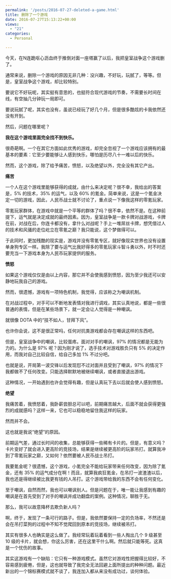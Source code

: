 ```yaml
---
permalink: '/posts/2016-07-27-deleted-a-game.html'
title: 删除了一个游戏
date: 2016-07-27T15:13:22+00:00
views:
  - "21"
categories:
  - Personal

---
```




今天，在N连跪呕心沥血终于推倒对面一座塔赢了以后，我把皇室战争这个游戏删了。

通常来说，删除一个游戏的原因无非几种：没兴趣，不好玩，玩腻了，等等。但是，皇室战争这个游戏，却比较特别。

要说它不好玩呢，其实挺有意思的，也挺符合现代游戏的节奏，不需要长时间在线，有空抽几分钟玩一局即可。

要说玩腻了呢，其实也没有，虽说已经玩了好几个月，但是很多酷炫的卡我依然还没有开到。

然后，问题在哪里呢？

<!-- more -->

**我在这个游戏里面完全找不到快乐。**

很奇葩啊。一个在其它方面如此优秀的游戏，却完全忽视了一个游戏应该拥有的最基本的要素：它至少要能够让人感到快乐，哪怕是历尽八十一难以后的快乐。

然而，这个游戏，除了给予痛苦，愤怒，以及绝望以外，完全没有其它产出。

**痛苦**

一个人在这个游戏里能够获得的成就，由什么来决定呢？很不幸，我给出的答案是，5% 的技术，35% 的运气，以及 60% 的氪金。简单来说，这是一个氪金决定一切的游戏，因此，人民币战士就不讨论了，重点说一下像我这样的零氪玩家。

零氪玩家群体，在游戏中就是一个平等的群体了吗？很不幸，依然不是。在这种前提下，运气就是决定成就的最终因素。因为，皇室战争是一款卡牌对战游戏，卡牌在前，对战在后，你连卡都没有，拿什么对战呢？手上一堆屌丝卡牌，想凭借过人的技术和风骚的走位屹立在零氪之巅？我只能说，这个梦做得可以。

于此同时，更加残酷的现实是，游戏并没有零氪专区，就好像现实世界也没有设置单身狗专区一样。我除了要与运气比我好得多的零氪玩家斗智斗勇以外，时不时还要充当一下游戏本身为人民币玩家提供的服务。

**愤怒**

如果这个游戏仅仅是由以上内容，那它并不会使我感到愤怒，因为至少我还可以安静地玩我自己的游戏。

然而，很遗憾，游戏有一项特色机制，我觉得，应该称之为嘲讽机制。

在对战过程中，对手可以不断地发表情对我进行调戏，其实认真地说，都是一些很普通的表情，但是在某些场景下，就一定会让人觉得是一种嘲讽。

就很像 DOTA 中的“技不如人，甘拜下风”。

也许你会说，这不是很正常吗，任何对抗类游戏都会存在嘲讽这样的东西吧。

但是，皇室战争中的嘲讽，比较蛋疼。面对对手的嘲讽，97% 的情况都是无能为力的。为什么是 97% 呢？因为刚才说了，选手技术对游戏胜负只有 5% 的决定作用，而我对自己比较自信，给自己多加 1% 不过分吧。

也就是说，开局第一波交锋以后发现怼不过对面并且受到了嘲讽，97% 的情况下我都做不了任何改变。只能选择默默地被继续嘲讽，或者直接退出游戏。

这种情况，一开始遇到也许会觉得有趣，但是认真玩下去以后就会使人感到愤怒。

**绝望**

我痛苦着，我愤怒着，我卧薪尝胆总可以吧，前期痛苦越大，后面不就会获得更强烈的成就感吗？这样一来，它也可以稳稳地留住我这样的玩家。

然而并不会。

这也就是我说“绝望”的原因。

前期运气差，通过长时间的收集，总能够获得一些稀有卡片的。但是，有意义吗？卡片变好了就会进入更高阶的竞技场，结果是继续被更高阶的玩家吊打。就算我冲到了零氪玩家之巅，又如何？依然要被人民币战士吊打。

我要氪金呢？很遗憾，这个游戏，小氪完全不能给玩家带来任何改变，因为除了氪金，还有 35% 的运气成分在啊！而且，就算我疯狂氪金，在吊打一波渣渣以后，我也还是得继续被比我更有钱的人吊打。这个游戏带给我的东西不会有任何变化。

至于嘲讽，自然而然，我也可以嘲讽别人。但是问题在于，唯一能让我感到有趣的嘲讽是在首先受到了对手的嘲讽并成功翻盘的案例。这种情况，聊胜于无。

那么，我可以故意降杯去欺负新人吗？

啊，终于，发现了一条可行的路子。但是，我依然要保持一定的负场率，不然还是会在吊打菜狗的过程中不知不觉爬回到原本的竞技场，继续被吊打。

其实有很多人也确实是这么做了。我经常玩着玩着看到一些人掏出几个 9 级甚至 10 级的卡片，就会想，你这么厉害，还在这里干什么啊。然后就只能等死。这真是一个忧伤的故事。

其实这游戏有一个缺陷：它只有一种游戏模式。虽然它对游戏性把握得比较好，不容易感到疲倦，但是，这也就导致了我完全无法回避上面所提出的种种问题。最近新出的一个锦标赛模式就不谈了，我连加入都从来没有成功过，谈何体验。
